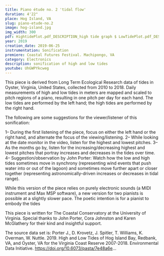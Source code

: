 ```yaml
---
title: Piano étude no. 2 'tidal flow'
duration: 4'22"
place: Hog Island, VA
slug: piano-etude-no.2
image: hog-island.jpg
img_width: 300
pdf: HightidePlot.pdf_DESCRIPTION_high tide graph $ LowTidePlot.pdf_DESCRIPTION_low tide graph
year: 2019
creation_date: 2019-06-25
instrumentation: Sonification
premiere: Coastal Futures Festival. Machipongo, VA
category: Electronics
description: sonification of high and low tides
youtube: UhGWPYkcweg
---
```


This piece is derived from Long Term Ecological Research data of tides in Oyster, Virginia, United States, collected from 2010 to 2018. Daily measurements of high and low tides in meters are mapped and scaled to pitch regions of a piano, resulting in one pitch per day for each hand. The low tides are performed by the left hand; the high tides are performed by the right hand. 

The following are some suggestions for the viewer/listener of this sonification:

1– During the first listening of the piece, focus on either the left hand or the right hand, and alternate the focus of the viewing/listening.
2– While looking at the date monitor in the video, listen for the highest and lowest pitches.
3– As the months go by, listen for the increasing/decreasing highest and lowest pitches that portray increases and decreases in the tides over time.
4– Suggestion/observation by John Porter: Watch how the low and high tides sometimes move in synchrony (representing wind events that push water into or out of the lagoon) and sometimes move further apart or closer together (representing astronomically-driven increases or decreases in tidal range).

While this version of the piece relies on purely electronic sounds (a MIDI instrument and Max MSP software), a new version for two pianists is possible at a slightly slower pace. The poetic intention is for a pianist to embody the tides

This piece is written for The Coastal Conservatory at the University of Virginia. Special thanks to John Porter, Cora Johnston and Karen McGlathery for their kind and insightful support. 

The source data set is: Porter J., D. Krovetz, J. Spitler, T. Williams, K. Overman, W. Nuttle. 2019. High and Low Tides of Hog Island Bay, Redbank, VA, and Oyster, VA for the Virginia Coast Reserve 2007-2018. Environmental Data Initiative. https://doi.org/10.6073/pasta/7e48a6e...